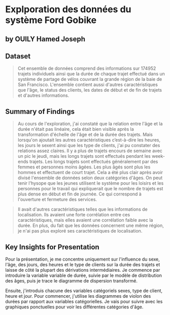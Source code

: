 # Explporation des données du système  Ford Gobike
## by OUILY Hamed Joseph


## Dataset

> Cet ensemble de données comprend des informations sur 174952 trajets individuels ainsi que la durée de chaque trajet effectué dans un système de partage de vélos couvrant la grande région de la baie de San Francisco. L'ensemble contient aussi d'autres caractéristiques que l'âge, le status des clients, les dates de début et de fin de trajets et d'autres informations.

## Summary of Findings

> Au cours de l'exploration, j'ai constaté que la relation entre l'âge et la durée n'était pas linéaire, cela était bien visible après la transformation d'échelle de l'âge et de la durée des trajets. Mais lorsqu'on ajoutait les autres caractéristiques c’est-à-dire les heures, les jours le sexent ainsi que les type de clients, j'ai pu constater des relations assez claires. Il y a plus de trajets encours de semaine avec un pic le jeudi, mais les longs trajets sont effectués pendant les week-ends trajets.
Les longs trajets sont effectués généralement par des femmes et personnes moins âgées. Les plus âgés sont plus les hommes et effectuent de court trajet. Cela a été plus clair après avoir divisé l'ensemble de données selon deux catégories d'âges.  On peut tenir l'hysope que les jeunes utilisent le système pour les loisirs et les personnes pour le travail qui expliquerait que le nombre de trajets est plus dense en début et fin de journée. Ce qui correspond à l'ouverture et fermeture des services.

> Il avait d'autres caractéristiques telles que les informations de localisation. Ils avaient une forte corrélation entre ces caractéristiques, mais elles avaient une corrélation faible avec la durée. En plus, du fait que les données concernent une même région, je n'ai pas plus exploré ses caractéristiques de localisation.


## Key Insights for Presentation

Pour la présentation, je me concentre uniquement sur l'influence du sexe, l'âge, des jours, des heures et le type de clients sur la durée des trajets et laisse de côté la plupart des dérivations intermédiaires. Je commence par introduire la variable
variable de durée, suivie par le modèle de distribution des âges, puis je trace le diagramme de dispersion transformé.

Ensuite, j'introduis chacune des variables catégoriels sexes, type de client, heure et jour. Pour commencer,
j'utilise les diagrammes de violon des durées par rapport aux variables catégorielles. 
Je vais pour suivre avec  les graphiques ponctuelles pour voir les différentes catégories d'âge.